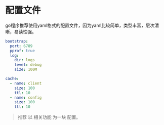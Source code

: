 # 配置文件

go程序推荐使用yaml格式的配置文件，因为yaml比较简单，类型丰富，层次清晰，易读性强。


```yaml
bootstrap:
  port: 6789
  pprof: true
  log:
    dir: logs
    level: debug
    size: 100M

cache:
  - name: client
    size: 100
    ttl: 10
  - name: config
    size: 100
    ttl: 10

```

> 推荐 以 相关功能 为一块 配置。
